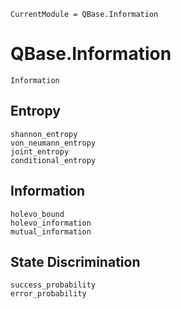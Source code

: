 ```@meta
CurrentModule = QBase.Information
```
# QBase.Information

```@docs
Information
```

## Entropy
```@docs
shannon_entropy
von_neumann_entropy
joint_entropy
conditional_entropy
```

## Information
```@docs
holevo_bound
holevo_information
mutual_information
```

## State Discrimination
```@docs
success_probability
error_probability
```
